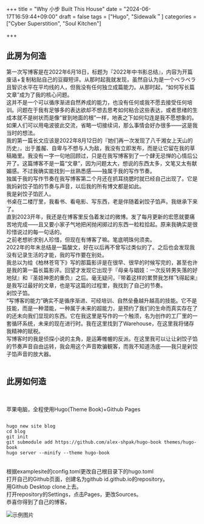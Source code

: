 +++
title = "Why 小步 Built This House"
date = "2024-06-17T16:59:44+09:00"
draft = false
tags = ["Hugo", "Sidewalk＂]
categories = ["Cyber Superstition", "Soul Kitchen"]

+++

## 此房为何造
第一次写博客是在2022年6月18日，标题为『2022年中书影总结』，内容为开篇废话+复制粘贴自己的豆瓣短评。从那时起我就发现，虽然自认为是一个ペラペラ且智识水平在平均线的人，但我没有任何独立成篇能力。从那时起，“如何写长篇文章”成为了我的核心问题。
<br>
这并不是一个可以循序渐进自然养成的能力，也没有任何或我不愿去接受任何培训。问题在于我有足够多的表达欲却不想去思考如何粘合这些表达，或者思绪的生成本就不是树状而是像“冒到地面的根”一样，地表之下如何勾连是我不愿想象的。如果人们可以用电波彼此交流，省略一切接续词，那么事情会好办很多——这是我当时的想法。
<br>
我的第一篇长文应该是2022年8月12日的『她们再一次发现了八千湘女上天山的历史』，出于羞赧、自卑与不想与人为敌，我没有立即发布，而是让它留在我的草稿箱里。我没有一字一句地回顾过，只是在我写博客到了一个肆无忌惮的心情后公开了。这篇博客不是一篇“文章”，因为问题太大，想说的东西太多，文笔又太有献媚感。不过我确实能找到一丝熟悉感——独属于我的写作节奏。
<br>
独属于我的写作节奏在我写博客第二个月还在抓耳挠腮时就已经自己出现了。它是我妈剁饺子馅的节奏与声音，以后我的所有博文都是如此。
<br>
我是剁饺子馅匠人。
<br>
书桌在二楼厅里，我看书、看电影、写东西，老是伴随着剁饺子馅声。我继承下来了。
<br>
直到2023开年，我还是在博客里反刍着发过的微博。发了每月更新的宏愿就要痛苦地完成——且又要小家子气地把闲抛闲掷过的东西一粒粒拾起。原来我确实是很珍惜说过的每一句话的。
<br>
之前老想祈求别人珍惜，但现在有博客了嘛。笔底明珠何须卖。
<br>
2022年的年末总结是一篇酸文，好在以后再不曾写过类似的了。之后也会发现我没有记录生活的才能，我的写作要在别处。
<br>
我总以为给《柏林苍穹下》写的那篇影评是在很早、很早的时候写完的，甚至也许是我的第一篇长篇影评。回望才发现它出现于『母亲与娼妓：一次反转男失落的好地狱』和『圣妓神恩的重负』之后。毫无疑问，『带着这样的累赘我怎样飞得起来』是我写过最好的文章，也是写这篇的过程里，我找到了自己的节奏。
<br>
剁饺子馅。
<br>
“写博客的能力”确实不是循序渐进、可经培训、自然垒叠越升越高的技能。它不是技能，而是一种潜能，一种属于未来的超能力，是预约了我们的生命而真实存在了的还未向我们显现的东西。它在我这里是写作的一个触须，名为创作的工厂里的一套循环系统，未来的现在进行时。我在这里找到了Warehouse，在这里我将储存我精神的赋税。
<br>
写博客时的我是侦探小说的主角，是运筹帷幄的反派。在这里我可以让让剁饺子馅的节奏声音自由运转，我会用这个声音欺骗観客，而我不知道汤底——我只是剁饺子馅声音的放大器。
<br>
<br>
## 此房如何造
<br>

苹果电脑，全程使用Hugo(Theme Book)+Github Pages
<pre><code>
hugo new site blog
cd blog
git init
git submodule add https://github.com/alex-shpak/hugo-book themes/hugo-book
hugo server --minify --theme hugo-book
</code></pre>
<br>
根据examplesite的config.toml更改自己根目录下的hugo.toml
<br>
打开自己的Github页面，创建名为github id.github.io的repository。
<br>
用Github Desktop clone上去。
<br>
打开repository的Settings，点击Pages，更改Sources。
<br>
恭喜你得到了自己的博客。



![示例图片](/images/house.jpg)
